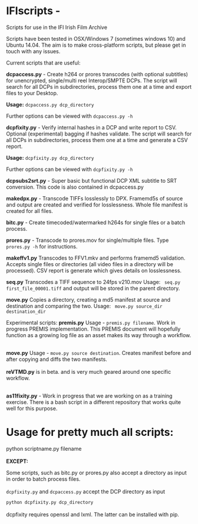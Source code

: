 # IFIscripts -
Scripts for use in the IFI Irish Film Archive

Scripts have been tested in OSX/Windows 7 (sometimes windows 10)  and Ubuntu 14.04. The aim is to make cross-platform scripts, but please get in touch with any issues.

Current scripts that are useful:

<b>dcpaccess.py</b> - Create h264 or prores transcodes (with optional subtitles) for unencrypted, single/multi reel Interop/SMPTE DCPs. The script will search for all DCPs in subdirectories, process them one at a time and export files to your Desktop.

<b>Usage:</b> `dcpaccess.py dcp_directory`

Further options can be viewed with `dcpaccess.py -h`

<b>dcpfixity.py</b> - Verify internal hashes in a DCP and write report to CSV. Optional (experimental) bagging if hashes validate. The script will search for all DCPs in subdirectories, process them one at a time and generate a CSV report.

<b>Usage:</b> `dcpfixity.py dcp_directory`

Further options can be viewed with `dcpfixity.py -h`

<b>dcpsubs2srt.py</b> - Super basic but functional DCP XML subtitle to SRT conversion. This code is also contained in dcpaccess.py

<b>makedpx.py</b> - Transcode TIFFs losslessly to DPX. Framemd5s of source and output are created and verified for losslessness. Whole file manifest is created for all files.

<b>bitc.py</b> - Create timecoded/watermarked h264s for single files or a batch process.

<b>prores.py</b> - Transcode to prores.mov for single/multiple files. Type `prores.py -h` for instructions.

<b>makeffv1.py</b> Transcodes to FFV1.mkv and performs framemd5 validation. Accepts single files or directories (all video files in a directory will be processed). CSV report is generate which gives details on losslessness. 

<b>seq.py</b> Transcodes a TIFF sequence to 24fps v210.mov Usage: ` seq.py first_file_00001.tiff` and output will be stored in the parent directory.

<b>move.py</b> Copies a directory, creating a md5 manifest at source and destination and comparing the two. Usage: ` move.py source_dir destination_dir` 

Experimental scripts: 
<b>premis.py</b> Usage - `premis.py filename`. Work in progress PREMIS implementation. This PREMIS document will hopefully function as a growing log file as an asset makes its way through a workflow.<br><br>

<b>move.py</b> Usage - `move.py source destination`. Creates manifest before and after copying and diffs the two manifests.<br><br>
<b>reVTMD.py</b> is in beta. and is very much geared around one specific workflow.<br><br>

<b>as11fixity.py</b> - Work in progress that we are working on as a training exercise. There is a bash script in a different repository that works quite well for this purpose.

<h1>Usage for pretty much all scripts:<br></h1>
python scriptname.py filename<br>
<br>
<b>EXCEPT:</b> <br>

Some scripts, such as bitc.py or prores.py also accept a directory as input in order to batch process files.<br>
<br>
`dcpfixity.py` and `dcpaccess.py` accept the DCP directory as input <br>

`python dcpfixity.py dcp_directory`
<br><br>
dcpfixity requires openssl and lxml. The latter can be installed with pip.
